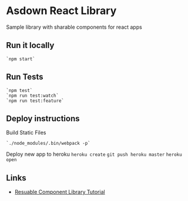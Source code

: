 Asdown React Library
====================

Sample library with sharable components for react apps

    
Run it locally
--------------

    `npm start`

Run Tests
---------

    `npm test`
    `npm run test:watch`
    `npm run test:feature`

Deploy instructions
-------------------

Build Static Files

    `./node_modules/.bin/webpack -p`

Deploy new app to heroku
    `heroku create`
    `git push heroku master`
    `heroku open`

Links
-----

* [Resuable Component Library Tutorial](https://itnext.io/how-to-write-your-own-reusable-react-component-library-a57dc7c9a210)

